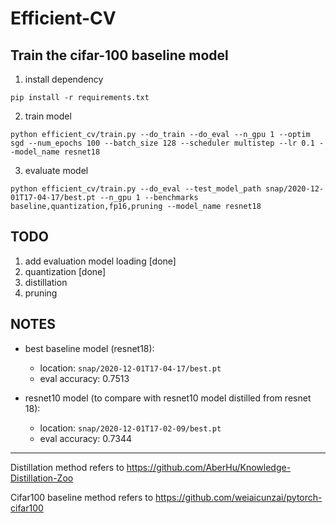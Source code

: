 # Efficient-CV

## Train the cifar-100 baseline model

1. install dependency

```
pip install -r requirements.txt
```

2. train model
```
python efficient_cv/train.py --do_train --do_eval --n_gpu 1 --optim sgd --num_epochs 100 --batch_size 128 --scheduler multistep --lr 0.1 --model_name resnet18
```

3. evaluate model
```
python efficient_cv/train.py --do_eval --test_model_path snap/2020-12-01T17-04-17/best.pt --n_gpu 1 --benchmarks baseline,quantization,fp16,pruning --model_name resnet18
```

## TODO
1. add evaluation model loading [done]
2. quantization [done]
3. distillation
4. pruning

## NOTES
* best baseline model (resnet18):
  * location: `snap/2020-12-01T17-04-17/best.pt`
  * eval accuracy: 0.7513

* resnet10 model (to compare with resnet10 model distilled from resnet 18):
  * location: `snap/2020-12-01T17-02-09/best.pt`
  * eval accuracy: 0.7344 




---

Distillation method refers to https://github.com/AberHu/Knowledge-Distillation-Zoo

Cifar100 baseline method refers to https://github.com/weiaicunzai/pytorch-cifar100